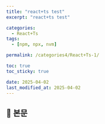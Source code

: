 ```yaml
---
title: "react+ts test"
excerpt: "react+ts test"

categories:
  - React+Ts
tags:
  - [npm, npx, nvm]

permalink: /categories4/React+Ts-1/

toc: true
toc_sticky: true

date: 2025-04-02
last_modified_at: 2025-04-02
---
```


## 🦥 본문
